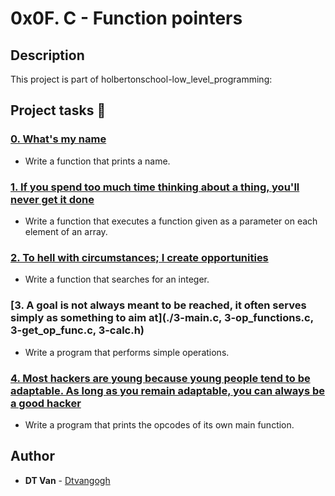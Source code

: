 # 0x0F. C - Function pointers
## Description
 This project is part of holbertonschool-low_level_programming:
## Project tasks :wrench:
### [0. What's my name](./0-print_name.c) 
* Write a function that prints a name.
### [1. If you spend too much time thinking about a thing, you'll never get it done](./1-array_iterator.c) 
* Write a function that executes a function given as a parameter on each element of an array.
### [2. To hell with circumstances; I create opportunities](./2-int_index.c) 
* Write a function that searches for an integer.
### [3. A goal is not always meant to be reached, it often serves simply as something to aim at](./3-main.c, 3-op_functions.c, 3-get_op_func.c, 3-calc.h) 
* Write a program that performs simple operations.
### [4. Most hackers are young because young people tend to be adaptable. As long as you remain adaptable, you can always be a good hacker](./100-main_opcodes.c) 
* Write a program that prints the opcodes of its own main function.
## Author
* **DT Van** - [Dtvangogh](https://github.com/dtvangogh)
